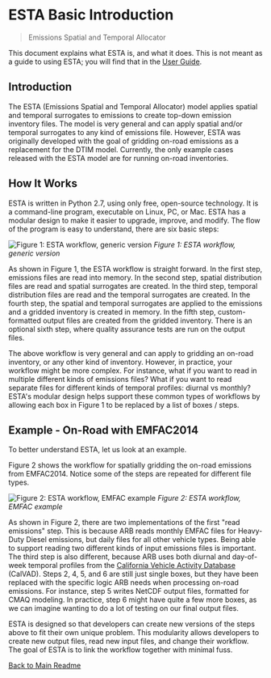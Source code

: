# ESTA Basic Introduction

> Emissions Spatial and Temporal Allocator

This document explains what ESTA is, and what it does. This is not meant as a guide to using ESTA; you will find that in the [User Guide](USERS_GUIDE.md).


## Introduction

The ESTA (Emissions Spatial and Temporal Allocator) model applies spatial and temporal surrogates to emissions to create top-down emission inventory files. The model is very general and can apply spatial and/or temporal surrogates to any kind of emissions file. However, ESTA was originally developed with the goal of gridding on-road emissions as a replacement for the DTIM model. Currently, the only example cases released with the ESTA model are for running on-road inventories.


## How It Works

ESTA is written in Python 2.7, using only free, open-source technology. It is a command-line program, executable on Linux, PC, or Mac. ESTA has a modular design to make it easier to upgrade, improve, and modify. The flow of the program is easy to understand, there are six basic steps:

![Figure 1: ESTA workflow, generic version](resources/esta_box_diagram_1.png)
*Figure 1: ESTA workflow, generic version*

As shown in Figure 1, the ESTA workflow is straight forward. In the first step, emissions files are read into memory. In the second step, spatial distribution files are read and spatial surrogates are created. In the third step, temporal distribution files are read and the temporal surrogates are created. In the fourth step, the spatial and temporal surrogates are applied to the emissions and a gridded inventory is created in memory. In the fifth step, custom-formatted output files are created from the gridded inventory. There is an optional sixth step, where quality assurance tests are run on the output files.

The above workflow is very general and can apply to gridding an on-road inventory, or any other kind of inventory. However, in practice, your workflow might be more complex. For instance, what if you want to read in multiple different kinds of emissions files? What if you want to read separate files for different kinds of temporal profiles: diurnal vs monthly? ESTA's modular design helps support these common types of workflows by allowing each box in Figure 1 to be replaced by a list of boxes / steps.


## Example - On-Road with EMFAC2014

To better understand ESTA, let us look at an example.

Figure 2 shows the workflow for spatially gridding the on-road emissions from EMFAC2014. Notice some of the steps are repeated for different file types.

![Figure 2: ESTA workflow, EMFAC example](resources/esta_box_diagram_on_road.png)
*Figure 2: ESTA workflow, EMFAC example*

As shown in Figure 2, there are two implementations of the first "read emissions" step. This is because ARB reads monthly EMFAC files for Heavy-Duty Diesel emissions, but daily files for all other vehicle types. Being able to support reading two different kinds of input emissions files is important. The third step is also different, because ARB uses both diurnal and day-of-week temporal profiles from the [California Vehicle Activity Database](https://www.arb.ca.gov/research/apr/past/11-316.pdf) (CalVAD). Steps 2, 4, 5, and 6 are still just single boxes, but they have been replaced with the specific logic ARB needs when processing on-road emissions. For instance, step 5 writes NetCDF output files, formatted for CMAQ modeling. In practice, step 6 might have quite a few more boxes, as we can imagine wanting to do a lot of testing on our final output files.

ESTA is designed so that developers can create new versions of the steps above to fit their own unique problem. This modularity allows developers to create new output files, read new input files, and change their workflow. The goal of ESTA is to link the workflow together with minimal fuss.


[Back to Main Readme](../README.md)

